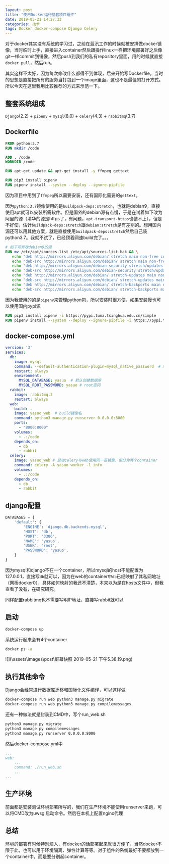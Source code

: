 ```yaml
---
layout: post
title: "使用Docker运行整套项目组件"
date: 2019-05-21 14:27:33
categories: 技术
tags: Docker docker-compose Django Celery
---
```


对于docker其实没有系统的学习过，之前在蓝汛工作的时候就被安排做docker镜像，当时临时上手，直接进入container然后跟操作linux一样把环境部署好之后像git一样commit到镜像，然后push到我们的私有repository里面，用的时候就直接`docker pull`，然后run。

其实这样不太好，因为每次修改什么都得不到体现，后来开始写Dockerfile。当时的思想是直接把所有的服务当打包到一个image里面，这也不是最佳的打开方式。所以今天在这里我用比较推荐的方式来示范一下。

## 整套系统组成

`Django`(2.2) + `pipenv` + `mysql`(8.0) + `celery`(4.3) + `rabbitmq`(3.7)

## Dockerfile

```dockerfile
FROM python:3.7
RUN mkdir /code

ADD . /code
WORKDIR /code

RUN apt-get update && apt-get install -y ffmpeg gettext

RUN pip3 install pipenv
RUN pipenv install --system --deploy --ignore-pipfile
```

因为项目中用到了`ffmpeg`所以需要安装，还有国际化需要的`gettext`。

因为`python:3.7`镜像使用的是`buildpack-deps:stretch`，也就是debian9，直接使用apt就可以安装所需软件。但是国外的debian源有点慢，于是在试着如下改为阿里的源（清华的源是https了，有问题，`apt-transport-https`也装不上），但是不好使，估计`buildpack-deps:stretch`跟`debian:stretch`是有差别的。想用国内源还可以用其他方案，就是直接使用`buildpack-deps:stretch`然后自己装python3.7。我就不试了，已经顶着网速build完了。。。

```dockerfile
# 如下可修改debian9的源
RUN mv /etc/apt/sources.list /etc/apt/sources.list.bak && \
   echo "deb http://mirrors.aliyun.com/debian/ stretch main non-free contrib" >/etc/apt/sources.list && \
   echo "deb-src http://mirrors.aliyun.com/debian/ stretch main non-free contrib" >/etc/apt/sources.list && \
   echo "deb http://mirrors.aliyun.com/debian-security stretch/updates main" >>/etc/apt/sources.list && \
   echo "deb-src http://mirrors.aliyun.com/debian-security stretch/updates main" >>/etc/apt/sources.list && \
   echo "deb http://mirrors.aliyun.com/debian/ stretch-updates main non-free contrib" >>/etc/apt/sources.list && \
   echo "deb-src http://mirrors.aliyun.com/debian/ stretch-updates main non-free contrib" >>/etc/apt/sources.list && \
   echo "deb http://mirrors.aliyun.com/debian/ stretch-backports main non-free contrib" >>/etc/apt/sources.list && \
   echo "deb-src http://mirrors.aliyun.com/debian/ stretch-backports main non-free contrib" >>/etc/apt/sources.list
```

因为我使用的的是`pipenv`来管理python包，所以安装时很方便，如果安装慢也可以使用国内pypi源

```dockerfile
RUN pip3 install pipenv -i https://pypi.tuna.tsinghua.edu.cn/simple
RUN pipenv install --system --deploy --ignore-pipfile -i https://pypi.tuna.tsinghua.edu.cn/simple
```

## docker-compose.yml

```yml
version: '3'
services:
  db:
    image: mysql
    command: --default-authentication-plugin=mysql_native_password  # mysql8默认的认证mysqlclinet不能链接，改为mysql_native_password
    restart: always
    environment:
      MYSQL_DATABASE: yasuo  # 默认创建数据库
      MYSQL_ROOT_PASSWORD: yasuo # root密码
  rabbit:
    image: rabbitmq:3
    restart: always
  web:
    build: .
    image: yasuo_web  # build镜像名
    command: python3 manage.py runserver 0.0.0.0:8000
    ports:
      - "8000:8000"
    volumes:
      - .:/code
    depends_on:
      - db
      - rabbit
  celery:
    image: yasuo_web # 启动celery与web使用同一哥镜像，但分为两个container
    command: celery -A yasuo worker -l info
    volumes:
      - .:/code
    depends_on:
      - db
      - rabbit
```

## django配置

```python
DATABASES = {
    'default': {
        'ENGINE': 'django.db.backends.mysql',
        'HOST': 'db',
        'PORT': '3306',
        'NAME': 'yasuo',
        'USER': 'root',
        'PASSWORD': 'yasuo',
    }
}
```

因为mysql和django不在一个container，所以mysql的host不能配置为127.0.0.1，直接写`db`就可以，因为在web的container中`db`已经映射了其私网地址（网桥docker0），具体如何映射的我还不清楚，本来以为是在hosts文件中，但我查看了没有，在研究研究。

同样配置rabbitmq也不需要写明IP地址，直接写rabbit就可以

## 启动

```bash
docker-compose up
```

系统运行起来会有4个container

```bash
docker ps -a
```

![](\assets\images\post\屏幕快照 2019-05-21 下午5.38.19.png)

## 执行其他命令

Django会经常进行数据库迁移和国际化文件编译，可以这样做

```bash
docker-compose run web python3 manage.py migrate
docker-compose run web python3 manage.py compilemessages
```

还有一种做法就是封装到CMD中，写个run_web.sh

```sh
python3 manage.py migrate
python3 manage.py compilemessages
python3 manage.py runserver 0.0.0.0:8000
```

然后docker-compose.yml中

```yml
...
web:
    ...
    command: ./run_web.sh
    ...
...
```

## 生产环境

前面都是安装测试环境部署所写的，我们在生产环境不能使用runserver来跑，可以将CMD改为uwsgi启动命令。然后在本机上配置nginx代理

## 总结

环境的部署有时候特别烦人，有docker的话部署起来就很方便了，当然docker不限于此，也可以用于环境隔离、弹性计算等等。对于组件的系统最好不要都放到一个container中，而是要分别起container。
